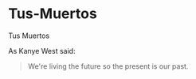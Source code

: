 # Tus-Muertos
Tus Muertos


As Kanye West said:

> We're living the future so
> the present is our past.
